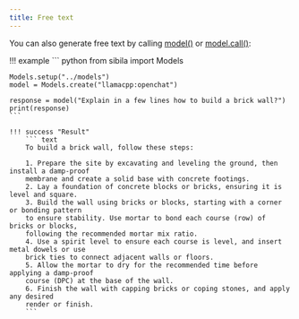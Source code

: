 ```yaml
---
title: Free text
---
```


You can also generate free text by calling [model()](../api-reference/local_model.md#sibila.Model.__call__) or [model.call()](../api-reference/local_model.md#sibila.Model.call):


!!! example
    ``` python
    from sibila import Models

    Models.setup("../models")
    model = Models.create("llamacpp:openchat")

    response = model("Explain in a few lines how to build a brick wall?")
    print(response)
    ```

    !!! success "Result"
        ``` text
        To build a brick wall, follow these steps:

        1. Prepare the site by excavating and leveling the ground, then install a damp-proof 
        membrane and create a solid base with concrete footings.
        2. Lay a foundation of concrete blocks or bricks, ensuring it is level and square.
        3. Build the wall using bricks or blocks, starting with a corner or bonding pattern 
        to ensure stability. Use mortar to bond each course (row) of bricks or blocks, 
        following the recommended mortar mix ratio.
        4. Use a spirit level to ensure each course is level, and insert metal dowels or use 
        brick ties to connect adjacent walls or floors.
        5. Allow the mortar to dry for the recommended time before applying a damp-proof 
        course (DPC) at the base of the wall.
        6. Finish the wall with capping bricks or coping stones, and apply any desired 
        render or finish.
        ```
